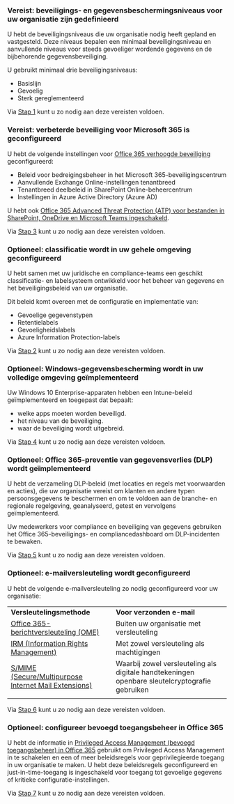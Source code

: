 <a name="crit-infoprotect-step1"></a>
### <a name="required-security-and-information-protection-levels-for-your-organization-are-defined"></a>Vereist: beveiligings- en gegevensbeschermingsniveaus voor uw organisatie zijn gedefinieerd

U hebt de beveiligingsniveaus die uw organisatie nodig heeft gepland en vastgesteld. Deze niveaus bepalen een minimaal beveiligingsniveau en aanvullende niveaus voor steeds gevoeliger wordende gegevens en de bijbehorende gegevensbeveiliging.

U gebruikt minimaal drie beveiligingsniveaus:

- Basislijn
- Gevoelig
- Sterk gereglementeerd

Via [Stap 1](../infoprotect-define-sec-infoprotect-levels.md) kunt u zo nodig aan deze vereisten voldoen. 

<a name="crit-infoprotect-step3"></a>
### <a name="required-increased-security-for-microsoft-365-is-configured"></a>Vereist: verbeterde beveiliging voor Microsoft 365 is geconfigureerd

U hebt de volgende instellingen voor [Office 365 verhoogde beveiliging](https://docs.microsoft.com/office365/securitycompliance/tenant-wide-setup-for-increased-security) geconfigureerd:

- Beleid voor bedreigingsbeheer in het Microsoft 365-beveiligingscentrum
- Aanvullende Exchange Online-instellingen tenantbreed
- Tenantbreed deelbeleid in SharePoint Online-beheercentrum
- Instellingen in Azure Active Directory (Azure AD)

U hebt ook [Office 365 Advanced Threat Protection (ATP) voor bestanden in SharePoint, OneDrive en Microsoft Teams ingeschakeld](https://docs.microsoft.com/office365/securitycompliance/turn-on-atp-for-spo-odb-and-teams).

Via [Stap 3](../infoprotect-configure-increased-security-office-365.md) kunt u zo nodig aan deze vereisten voldoen. 

<a name="crit-infoprotect-step2"></a>
### <a name="optional-classification-is-configured-across-your-environment"></a>Optioneel: classificatie wordt in uw gehele omgeving geconfigureerd

U hebt samen met uw juridische en compliance-teams een geschikt classificatie- en labelsysteem ontwikkeld voor het beheer van gegevens en het beveiligingsbeleid van uw organisatie. 

Dit beleid komt overeen met de configuratie en implementatie van:

- Gevoelige gegevenstypen
- Retentielabels
- Gevoeligheidslabels
- Azure Information Protection-labels

Via [Stap 2](../infoprotect-configure-classification.md) kunt u zo nodig aan deze vereisten voldoen. 


<a name="crit-infoprotect-step4"></a>
### <a name="optional-windows-information-protection-is-deployed-across-your-environment"></a>Optioneel: Windows-gegevensbescherming wordt in uw volledige omgeving geïmplementeerd

Uw Windows 10 Enterprise-apparaten hebben een Intune-beleid geïmplementeerd en toegepast dat bepaalt:

- welke apps moeten worden beveiligd.
- het niveau van de beveiliging.
- waar de beveiliging wordt uitgebreid.

Via [Stap 4](../infoprotect-deploy-windows-information-protection.md) kunt u zo nodig aan deze vereisten voldoen. 

<a name="crit-infoprotect-step5"></a>
### <a name="optional-office-365-data-loss-prevention-dlp-is-deployed"></a>Optioneel: Office 365-preventie van gegevensverlies (DLP) wordt geïmplementeerd

U hebt de verzameling DLP-beleid (met locaties en regels met voorwaarden en acties), die uw organisatie vereist om klanten en andere typen persoonsgegevens te beschermen en om te voldoen aan de branche- en regionale regelgeving, geanalyseerd, getest en vervolgens geïmplementeerd.

Uw medewerkers voor compliance en beveiliging van gegevens gebruiken het Office 365-beveiligings- en compliancedashboard om DLP-incidenten te bewaken.

Via [Stap 5](../infoprotect-data-loss-prevention.md) kunt u zo nodig aan deze vereisten voldoen. 

<a name="crit-infoprotect-step6"></a>
### <a name="optional-email-encryption-is-configured"></a>Optioneel: e-mailversleuteling wordt geconfigureerd

U hebt de volgende e-mailversleuteling zo nodig geconfigureerd voor uw organisatie:

|||
|:-------|:-----|
| **Versleutelingsmethode** | **Voor verzonden e-mail** |
| [Office 365-berichtversleuteling (OME)](https://docs.microsoft.com/Office365/SecurityCompliance/ome)  | Buiten uw organisatie met versleuteling |
| [IRM (Information Rights Management)](https://docs.microsoft.com/office365/SecurityCompliance/information-rights-management-in-exchange-online) | Met zowel versleuteling als machtigingen |
| [S/MIME (Secure/Multipurpose Internet Mail Extensions)](https://docs.microsoft.com/Exchange/policy-and-compliance/smime) | Waarbij zowel versleuteling als digitale handtekeningen openbare sleutelcryptografie gebruiken |
|||

Via [Stap 6](../infoprotect-email-encryption.md) kunt u zo nodig aan deze vereisten voldoen.

<a name="crit-infoprotect-step7"></a>
### <a name="optional-configure-privileged-access-management-in-office-365"></a>Optioneel: configureer bevoegd toegangsbeheer in Office 365

U hebt de informatie in [Privileged Access Management (bevoegd toegangsbeheer) in Office 365](https://docs.microsoft.com/office365/securitycompliance/privileged-access-management-configuration) gebruikt om Privileged Access Management in te schakelen en een of meer beleidsregels voor geprivilegieerde toegang in uw organisatie te maken. U hebt deze beleidsregels geconfigureerd en just-in-time-toegang is ingeschakeld voor toegang tot gevoelige gegevens of kritieke configuratie-instellingen.

Via [Stap 7](../infoprotect-configure-privileged-access-management.md) kunt u zo nodig aan deze vereisten voldoen. 
